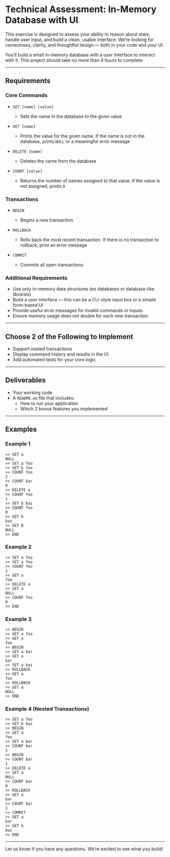 # Technical Assessment: In-Memory Database with UI

This exercise is designed to assess your ability to reason about state, handle user input, and build a clean, usable interface. We’re looking for correctness, clarity, and thoughtful design — both in your code and your UI.

You’ll build a small in-memory database with a user interface to interact with it. This project should take no more than 4 hours to complete.

---

## Requirements

### Core Commands

- `SET [name] [value]`
  - Sets the name in the database to the given value

- `GET [name]`
  - Prints the value for the given name. If the name is not in the database, prints `NULL` or a meaningful error message

- `DELETE [name]`
  - Deletes the name from the database

- `COUNT [value]`
  - Returns the number of names assigned to that value. If the value is not assigned, prints `0`

### Transactions

- `BEGIN`
  - Begins a new transaction

- `ROLLBACK`
  - Rolls back the most recent transaction. If there is no transaction to rollback, print an error message

- `COMMIT`
  - Commits all open transactions

### Additional Requirements

- Use only in-memory data structures (no databases or database-like libraries)
- Build a user interface — this can be a CLI-style input box or a simple form-based UI
- Provide useful error messages for invalid commands or inputs
- Ensure memory usage does not double for each new transaction

---

## Choose 2 of the Following to Implement

- Support nested transactions
- Display command history and results in the UI
- Add automated tests for your core logic

---

## Deliverables

- Your working code
- A `README.md` file that includes:
  - How to run your application
  - Which 2 bonus features you implemented

---

## Examples

### Example 1
```
>> GET a
NULL
>> SET a foo
>> SET b foo
>> COUNT foo
2
>> COUNT bar
0
>> DELETE a
>> COUNT foo
1
>> SET b baz
>> COUNT foo
0
>> GET b
baz
>> GET B
NULL
>> END
```

### Example 2
```
>> SET a foo
>> SET a foo
>> COUNT foo
1
>> GET a
foo
>> DELETE a
>> GET a
NULL
>> COUNT foo
0
>> END
```

### Example 3
```
>> BEGIN 
>> SET a foo
>> GET a
foo
>> BEGIN 
>> SET a bar
>> GET a
bar
>> SET a baz
>> ROLLBACK 
>> GET a
foo
>> ROLLBACK 
>> GET a
NULL
>> END
```

### Example 4 (Nested Transactions)
```
>> SET a foo
>> SET b baz
>> BEGIN 
>> GET a
foo
>> SET a bar
>> COUNT bar
1
>> BEGIN 
>> COUNT bar
1
>> DELETE a
>> GET a
NULL
>> COUNT bar
0
>> ROLLBACK 
>> GET a
bar
>> COUNT bar
1
>> COMMIT 
>> GET a
bar
>> GET b
baz
>> END
```

---

Let us know if you have any questions. We’re excited to see what you build!
